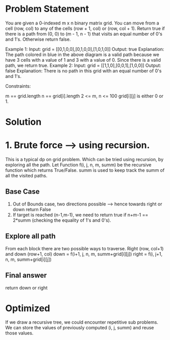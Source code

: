 # Problem Statement
You are given a 0-indexed m x n binary matrix grid. You can move from a cell (row, col) to any of the cells (row + 1, col) or (row, col + 1).
Return true if there is a path from (0, 0) to (m - 1, n - 1) that visits an equal number of 0's and 1's. Otherwise return false.

Example 1:
Input: grid = [[0,1,0,0],[0,1,0,0],[1,0,1,0]]
Output: true
Explanation: The path colored in blue in the above diagram is a valid path because we have 3 cells with a value of 1 and 3 with a value of 0. Since there is a valid path, we return true.
Example 2:
Input: grid = [[1,1,0],[0,0,1],[1,0,0]]
Output: false
Explanation: There is no path in this grid with an equal number of 0's and 1's.
 
Constraints:

m == grid.length
n == grid[i].length
2 <= m, n <= 100
grid[i][j] is either 0 or 1.

# Solution

# 1. Brute force --> using recursion.
This is a typical dp on grid problem. Which can be tried using recursion, by exploring all the path.
Let Function f(i, j, n, m, summ) be the recursive function which returns True/False. summ is used to keep track the summ of all the visited paths.

## Base Case
1. Out of Bounds case, two directions possible --> hence towards right or down return False
2. If target is reached (n-1,m-1), we need to return true if n+m-1 == 2*summ (checking the equality of 1's and 0's).

## Explore all path
From each block there are two possible ways to traverse. Right (row, col+1) and down (row+1, col)
down = f(i+1, j, n, m, summ+grid[i][j])
right = f(i, j+1, n, m, summ+grid[i][j])

## Final answer
return down or right

# Optimized
If we draw a recursive tree, we could encounter repetitive sub problems. We can store the values of previously computed (i, j, summ) and reuse those values.


